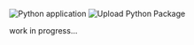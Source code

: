 

![Python application](https://github.com/lbacik/python-config/workflows/Python%20application/badge.svg)
![Upload Python Package](https://github.com/lbacik/python-config/workflows/Upload%20Python%20Package/badge.svg)

work in progress...
